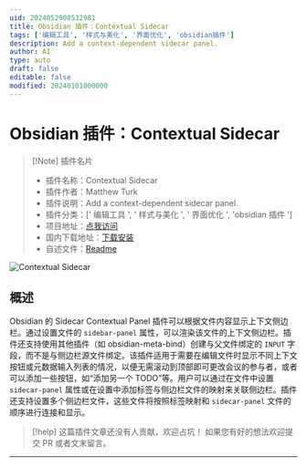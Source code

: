```yaml
---
uid: 2024052908532981
title: Obsidian 插件：Contextual Sidecar
tags: ['编辑工具', '样式与美化', '界面优化', 'obsidian插件']
description: Add a context-dependent sidecar panel.
author: AI
type: auto
draft: false
editable: false
modified: 20240101000000
---
```


# Obsidian 插件：Contextual Sidecar

> [!Note] 插件名片
> - 插件名称：Contextual Sidecar
> - 插件作者：Matthew Turk
> - 插件说明：Add a context-dependent sidecar panel.
> - 插件分类：[' 编辑工具 ', ' 样式与美化 ', ' 界面优化 ', 'obsidian 插件 ']
> - 项目地址：[点我访问](https://github.com/matthewturk/obsidian-sidecar-panel)
> - 国内下载地址：[下载安装](https://pkmer.cn/products/plugin/pluginMarket/?contextual-sidecar)
> - 自述文件：[Readme](https://ghproxy.net/https://raw.githubusercontent.com/matthewturk/obsidian-sidecar-panel/main/README.md)

![Contextual Sidecar](https://cdn.pkmer.cn/covers/contextual-sidecar.png!pkmer)

## 概述

Obsidian 的 Sidecar Contextual Panel 插件可以根据文件内容显示上下文侧边栏。通过设置文件的 `sidebar-panel` 属性，可以渲染该文件的上下文侧边栏。插件还支持使用其他插件（如 obsidian-meta-bind）创建与父文件绑定的 `INPUT` 字段，而不是与侧边栏源文件绑定。该插件适用于需要在编辑文件时显示不同上下文按钮或元数据输入列表的情况，以便无需滚动到顶部即可更改会议的参与者，或者可以添加一些按钮，如“添加另一个 TODO”等。用户可以通过在文件中设置 `sidecar-panel` 属性或在设置中添加标签与侧边栏文件的映射来关联侧边栏。插件还支持设置多个侧边栏文件，这些文件将按照标签映射和 `sidecar-panel` 文件的顺序进行连接和显示。

> [!help]
> 这篇插件文章还没有人贡献，欢迎占坑！
> 如果您有好的想法欢迎提交 PR 或者文末留言。

---



